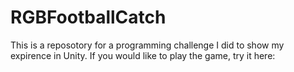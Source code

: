 # RGBFootballCatch
This is a reposotory for a programming challenge I did to show my expirence in Unity. If you would like to play the game, try it here: 
